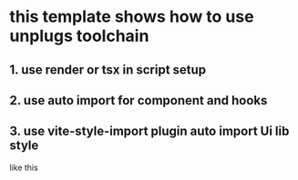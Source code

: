 # this template shows how to use unplugs toolchain
## 1. use render or tsx in script setup
## 2. use auto import for component and hooks
## 3. use vite-style-import plugin auto import  Ui lib style 
<el-button>like this</el-button>

<markdown></markdown>
